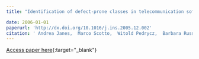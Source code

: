 ```yaml
---
title: "Identification of defect-prone classes in telecommunication software systems using design metrics"

date: 2006-01-01
paperurl: 'http://dx.doi.org/10.1016/j.ins.2005.12.002'
citation: ' Andrea Janes,  Marco Scotto,  Witold Pedrycz,  Barbara Russo,  Milorad Stefanovic,  Giancarlo Succi, &quot;Identification of defect-prone classes in telecommunication software systems using design metrics.&quot;, 2006.'
---
```

[Access paper here](http://dx.doi.org/10.1016/j.ins.2005.12.002){:target="_blank"}
